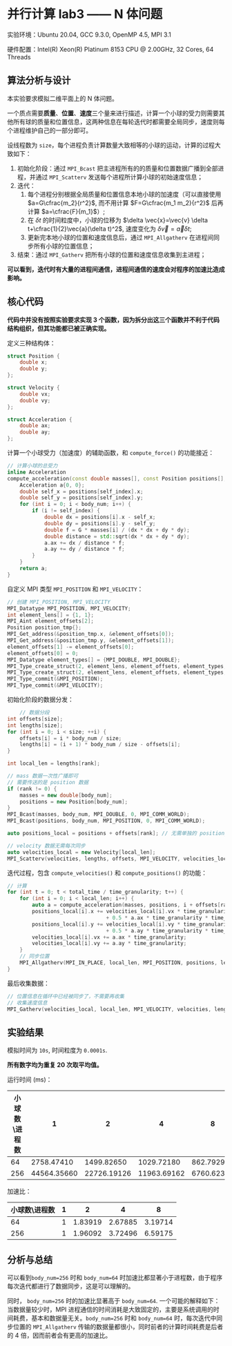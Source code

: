 # 并行计算 lab3 —— N 体问题

实验环境：Ubuntu 20.04, GCC 9.3.0, OpenMP 4.5, MPI 3.1

硬件配置：Intel(R) Xeon(R) Platinum 8153 CPU @ 2.00GHz, 32 Cores, 64 Threads

## 算法分析与设计

本实验要求模拟二维平面上的 N 体问题。

一个质点需要**质量**、**位置**、**速度**三个量来进行描述，计算一个小球的受力则需要其他所有球的质量和位置信息，这两种信息在每轮迭代时都需要全局同步，速度则每个进程维护自己的一部分即可。

设线程数为 `size`，每个进程负责计算数量大致相等的小球的运动，计算的过程大致如下：

1. 初始化阶段：通过 `MPI_Bcast` 把主进程所有的的质量和位置数据广播到全部进程，并通过 `MPI_Scatterv` 发送每个进程所计算小球的初始速度信息；
2. 迭代：
   1. 每个进程分别根据全局质量和位置信息本地小球的加速度（可以直接使用 $a=G\cfrac{m_2}{r^2}$, 而不用计算 $F=G\cfrac{m_1 m_2}{r^2}$ 后再计算 $a=\cfrac{F}{m_1}$）;
   2. 在 $\delta t$ 的时间粒度中，小球的位移为 $\delta \vec{x}=\vec{v} \delta t+\cfrac{1}{2}\vec{a}(\delta t)^2$, 速度变化为 $\delta \vec{v}=\vec{a} \delta t$;
   3. 更新完本地小球的位置和速度信息后，通过 `MPI_Allgatherv` 在进程间同步所有小球的位置信息；
3. 结束：通过 `MPI_Gatherv` 把所有小球的位置和速度信息收集到主进程；

**可以看到，迭代时有大量的进程间通信，进程间通信的速度会对程序的加速比造成影响。**

## 核心代码

**代码中并没有按照实验要求实现 3 个函数，因为拆分出这三个函数并不利于代码结构组织，但其功能都已被正确实现。**

定义三种结构体：

```c++
struct Position {
    double x;
    double y;
};

struct Velocity {
    double vx;
    double vy;
};

struct Acceleration {
    double ax;
    double ay;
};
```

计算一个小球受力（加速度）的辅助函数，和 `compute_force()` 的功能接近：

```c++
// 计算小球的总受力
inline Acceleration
compute_acceleration(const double masses[], const Position positions[], int self_index, int body_num) {
    Acceleration a{0, 0};
    double self_x = positions[self_index].x;
    double self_y = positions[self_index].y;
    for (int i = 0; i < body_num; i++) {
        if (i != self_index) {
            double dx = positions[i].x - self_x;
            double dy = positions[i].y - self_y;
            double f = G * masses[i] / (dx * dx + dy * dy);
            double distance = std::sqrt(dx * dx + dy * dy);
            a.ax += dx / distance * f;
            a.ay += dy / distance * f;
        }
    }
    return a;
}
```

自定义 MPI 类型 `MPI_POSITION` 和 `MPI_VELOCITY`：

```c++
// 创建 MPI_POSITION, MPI_VELOCITY
MPI_Datatype MPI_POSITION, MPI_VELOCITY;
int element_lens[] = {1, 1};
MPI_Aint element_offsets[2];
Position position_tmp{};
MPI_Get_address(&position_tmp.x, &element_offsets[0]);
MPI_Get_address(&position_tmp.y, &element_offsets[1]);
element_offsets[1] -= element_offsets[0];
element_offsets[0] = 0;
MPI_Datatype element_types[] = {MPI_DOUBLE, MPI_DOUBLE};
MPI_Type_create_struct(2, element_lens, element_offsets, element_types, &MPI_POSITION);
MPI_Type_create_struct(2, element_lens, element_offsets, element_types, &MPI_VELOCITY);
MPI_Type_commit(&MPI_POSITION);
MPI_Type_commit(&MPI_VELOCITY);
```

初始化阶段的数据分发：

```c++
    // 数据分段
int offsets[size];
int lengths[size];
for (int i = 0; i < size; ++i) {
    offsets[i] = i * body_num / size;
    lengths[i] = (i + 1) * body_num / size - offsets[i];
}

int local_len = lengths[rank];

// mass 数据一次性广播即可
// 需要传送的是 position 数据
if (rank != 0) {
    masses = new double[body_num];
    positions = new Position[body_num];
}
MPI_Bcast(masses, body_num, MPI_DOUBLE, 0, MPI_COMM_WORLD);
MPI_Bcast(positions, body_num, MPI_POSITION, 0, MPI_COMM_WORLD);

auto positions_local = positions + offsets[rank]; // 无需单独的 position_local

// velocity 数据无需每次同步
auto velocities_local = new Velocity[local_len];
MPI_Scatterv(velocities, lengths, offsets, MPI_VELOCITY, velocities_local, local_len, MPI_VELOCITY, 0, MPI_COMM_WORLD);
```

迭代过程，包含 `compute_velocities()` 和 `compute_positions()` 的功能：

```c++
// 计算
for (int t = 0; t < total_time / time_granularity; t++) {
    for (int i = 0; i < local_len; i++) {
        auto a = compute_acceleration(masses, positions, i + offsets[rank], body_num);
        positions_local[i].x += velocities_local[i].vx * time_granularity
                                + 0.5 * a.ax * time_granularity * time_granularity;
        positions_local[i].y += velocities_local[i].vy * time_granularity
                                + 0.5 * a.ay * time_granularity * time_granularity;
        velocities_local[i].vx += a.ax * time_granularity;
        velocities_local[i].vy += a.ay * time_granularity;
    }
    // 同步位置
    MPI_Allgatherv(MPI_IN_PLACE, local_len, MPI_POSITION, positions, lengths, offsets, MPI_POSITION, MPI_COMM_WORLD);
}
```

最后收集数据：

```c++
// 位置信息在循环中已经被同步了，不需要再收集
// 收集速度信息
MPI_Gatherv(velocities_local, local_len, MPI_VELOCITY, velocities, lengths, offsets, MPI_VELOCITY, 0, MPI_COMM_WORLD);
```

## 实验结果

模拟时间为 `10s`, 时间粒度为 `0.0001s`.

**所有数字均为重复 20 次取平均值。**

运行时间 (ms)：

| 小球数\进程数 | 1           | 2           | 4           | 8          |
| ------------- | ----------- | ----------- | ----------- | ---------- |
| 64            | 2758.47410  | 1499.82650  | 1029.72180  | 862.79294  |
| 256           | 44564.35660 | 22726.19126 | 11963.69162 | 6760.62384 |

加速比：

| 小球数\进程数 | 1   | 2       | 4       | 8       |
| ------------- | --- | ------- | ------- | ------- |
| 64            | 1   | 1.83919 | 2.67885 | 3.19714 |
| 256           | 1   | 1.96092 | 3.72496 | 6.59175 |

## 分析与总结

可以看到`body_num=256` 时和 `body_num=64` 时加速比都显著小于进程数，由于程序每次迭代都进行了数据同步，这是可以理解的。

同时， `body_num=256` 时的加速比显著高于 `body_num=64`. 一个可能的解释如下：当数据量较少时，MPI 进程通信的时间消耗是大致固定的，主要是系统调用的时间耗费，基本和数据量无关。`body_num=256` 时和 `body_num=64` 时，每次迭代中同步位置的 `MPI_Allgatherv` 传输的数据量都很小，同时前者的计算时间耗费是后者的 4 倍，因而前者会有更高的加速比。

